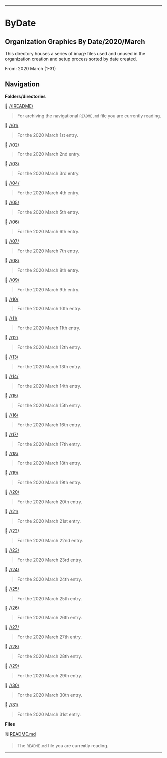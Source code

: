 
***

# ByDate

## Organization Graphics By Date/2020/March

This directory houses a series of image files used and unused in the organization creation and setup process sorted by date created.

From: 2020 March (1-31)

## Navigation

**Folders/directories**

📁 [//!README/](/OrganizationGraphics/!README/)

> For archiving the navigational `README.md` file you are currently reading.

📁 [//01/](/OrganizationGraphics/ByDate/2020/March/01/)

> For the 2020 March 1st entry.

📁 [//02/](/OrganizationGraphics/ByDate/2020/March/02/)

> For the 2020 March 2nd entry.

📁 [//03/](/OrganizationGraphics/ByDate/2020/March/03/)

> For the 2020 March 3rd entry.

📁 [//04/](/OrganizationGraphics/ByDate/2020/March/04/)

> For the 2020 March 4th entry.

📁 [//05/](/OrganizationGraphics/ByDate/2020/March/05/)

> For the 2020 March 5th entry.

📁 [//06/](/OrganizationGraphics/ByDate/2020/March/06/)

> For the 2020 March 6th entry.

📁 [//07/](/OrganizationGraphics/ByDate/2020/March/07/)

> For the 2020 March 7th entry.

📁 [//08/](/OrganizationGraphics/ByDate/2020/March/08/)

> For the 2020 March 8th entry.

📁 [//09/](/OrganizationGraphics/ByDate/2020/March/09/)

> For the 2020 March 9th entry.

📁 [//10/](/OrganizationGraphics/ByDate/2020/March/10/)

> For the 2020 March 10th entry.

📁 [//11/](/OrganizationGraphics/ByDate/2020/March/11/)

> For the 2020 March 11th entry.

📁 [//12/](/OrganizationGraphics/ByDate/2020/March/12/)

> For the 2020 March 12th entry.

📁 [//13/](/OrganizationGraphics/ByDate/2020/March/13/)

> For the 2020 March 13th entry.

📁 [//14/](/OrganizationGraphics/ByDate/2020/March/14/)

> For the 2020 March 14th entry.

📁 [//15/](/OrganizationGraphics/ByDate/2020/March/15/)

> For the 2020 March 15th entry.

📁 [//16/](/OrganizationGraphics/ByDate/2020/March/16/)

> For the 2020 March 16th entry.

📁 [//17/](/OrganizationGraphics/ByDate/2020/March/17/)

> For the 2020 March 17th entry.

📁 [//18/](/OrganizationGraphics/ByDate/2020/March/18/)

> For the 2020 March 18th entry.

📁 [//19/](/OrganizationGraphics/ByDate/2020/March/19/)

> For the 2020 March 19th entry.

📁 [//20/](/OrganizationGraphics/ByDate/2020/March/20/)

> For the 2020 March 20th entry.

📁 [//21/](/OrganizationGraphics/ByDate/2020/March/21/)

> For the 2020 March 21st entry.

📁 [//22/](/OrganizationGraphics/ByDate/2020/March/22/)

> For the 2020 March 22nd entry.

📁 [//23/](/OrganizationGraphics/ByDate/2020/March/23/)

> For the 2020 March 23rd entry.

📁 [//24/](/OrganizationGraphics/ByDate/2020/March/24/)

> For the 2020 March 24th entry.

📁 [//25/](/OrganizationGraphics/ByDate/2020/March/25/)

> For the 2020 March 25th entry.

📁 [//26/](/OrganizationGraphics/ByDate/2020/March/26/)

> For the 2020 March 26th entry.

📁 [//27/](/OrganizationGraphics/ByDate/2020/March/27/)

> For the 2020 March 27th entry.

📁 [//28/](/OrganizationGraphics/ByDate/2020/March/28/)

> For the 2020 March 28th entry.

📁 [//29/](/OrganizationGraphics/ByDate/2020/March/29/)

> For the 2020 March 29th entry.

📁 [//30/](/OrganizationGraphics/ByDate/2020/March/30/)

> For the 2020 March 30th entry.

📁 [//31/](/OrganizationGraphics/ByDate/2020/March/31/)

> For the 2020 March 31st entry.

**Files**

🗒️ [README.md](/OrganizationGraphics/ByDate/2020/March/README.md)

> The `README.md` file you are currently reading.

***
